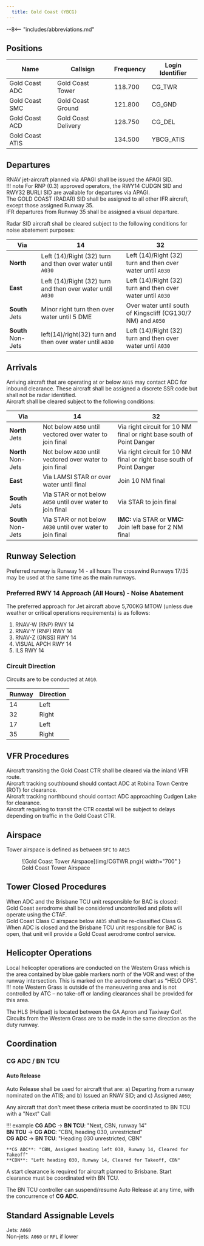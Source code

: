 ```yaml
---
  title: Gold Coast (YBCG)
---
```


--8<-- "includes/abbreviations.md"

## Positions

| Name               | Callsign       | Frequency        | Login Identifier                         |
| ------------------ | -------------- | ---------------- | ---------------------------------------- |
| Gold Coast ADC | Gold Coast Tower   | 118.700       | CG_TWR                       |
| Gold Coast SMC | Gold Coast Ground  | 121.800       | CG_GND                       |
| Gold Coast ACD | Gold Coast Delivery | 128.750       | CG_DEL                       |
| Gold Coast ATIS    |                        | 134.500          | YBCG_ATIS                        |

## Departures
RNAV jet-aircraft planned via APAGI shall be issued the APAGI SID.  
!!! note
    For RNP (0.3) approved operators, the RWY14 CUDGN SID and RWY32 BURLI SID are available for departures via APAGI.  
The GOLD COAST (RADAR) SID shall be assigned to all other IFR aircraft, except those assigned Runway 35.  
IFR departures from Runway 35 shall be assigned a visual departure.  

Radar SID aircraft shall be cleared subject to the following conditions for noise abatement purposes:

| Via             | 14      | 32       |
| ------------------ | -------------- | ---------------- |
|  **North**   |   Left (14)/Right (32) turn and then over water until `A030`    | Left (14)/Right (32) turn and then over water until `A030` |
|  **East**   |   Left (14)/Right (32) turn and then over water until `A030`      | Left (14)/Right (32) turn and then over water until `A030` |
|  **South** Jets   |   Minor right turn then over water until 5 DME   |    Over water until south of Kingscliff (CG130/7 NM) and `A050`    |
|  **South** Non-Jets  |    left(14)/right(32) turn and then over water until `A030`     |Left (14)/Right (32) turn and then over water until `A030`  |


## Arrivals
Arriving aircraft that are operating at or below `A015` may contact ADC for inbound clearance. These aircraft shall be assigned a discrete SSR code but shall not be radar identified.  
Aircraft shall be cleared subject to the following conditions:

| Via             | 14      | 32       |
| ------------------ | -------------- | ---------------- |
|  **North** Jets   |  Not below `A050` until vectored over water to join final    | Via right circuit for 10 NM final or right base south of Point Danger  |
|  **North** Non-Jets   |   Not below `A030` until vectored over water to join final   | Via right circuit for 10 NM final or right base south of Point Danger  |
|  **East**   |   Via LAMSI STAR or over water until final   |    Join 10 NM final   |
|  **South** Jets   |    Via STAR or not below `A050` until over water to join final |  Via STAR to join final  |
|  **South** Non-Jets   |    Via STAR or not below `A030` until over water to join final |  **IMC:** via STAR or **VMC:** Join left base for 2 NM final |

## Runway Selection
Preferred runway is Runway 14 - all hours
The crosswind Runways 17/35 may be used at the same time as the main runways.

### Preferred RWY 14 Approach (All Hours) - Noise Abatement
The preferred approach for Jet aircraft above 5,700KG MTOW (unless due weather or critical operations requirements) is as follows:  
<ol><li>RNAV-W (RNP) RWY 14</li><li>RNAV-Y (RNP) RWY 14</li><li>RNAV-Z (GNSS) RWY 14</li><li>VISUAL APCH RWY 14</li><li>ILS RWY 14</li></ol>

### Circuit Direction
Circuits are to be conducted at `A010`.  

| Runway               | Direction       |
| ------------------ | -------------- |
| 14 | Left  |
| 32 | Right  |
| 17 | Left | 
| 35 | Right    | 

## VFR Procedures

Aircraft transiting the Gold Coast CTR shall be cleared via the inland VFR route.  
Aircraft tracking southbound should contact ADC at Robina Town Centre (ROT) for clearance.  
Aircraft tracking northbound should contact ADC approaching Cudgen Lake for clearance.  
Aircraft requiring to transit the CTR coastal will be subject to delays depending on traffic in the Gold Coast CTR.  

## Airspace
Tower airspace is defined as between `SFC` to `A015` 

<figure markdown>
![Gold Coast Tower Airspace](img/CGTWR.png){ width="700" }
  <figcaption>Gold Coast Tower Airspace</figcaption>
</figure>

## Tower Closed Procedures
When ADC and the Brisbane TCU unit responsible for BAC is closed:  
Gold Coast aerodrome shall be considered uncontrolled and pilots will operate using the CTAF.  
Gold Coast Class C airspace below `A035` shall be re-classified Class G.  
When ADC is closed and the Brisbane TCU unit responsible for BAC is open, that unit will provide a Gold Coast aerodrome control service.

## Helicopter Operations
Local helicopter operations are conducted on the Western Grass which is the area contained by blue gable markers north of the VOR and west of the runway intersection. This is marked on the aerodrome chart as “HELO OPS”.
!!! note
    Western Grass is outside of the maneuvering area and is not controlled by ATC – no take-off or landing clearances shall be provided for this area.

The HLS (Helipad) is located between the GA Apron and Taxiway Golf. 
Circuits from the Western Grass are to be made in the same direction as the duty runway.

## Coordination
### CG ADC / BN TCU
#### Auto Release

Auto Release shall be used for aircraft that are:
a) Departing from a runway nominated on the ATIS; and
b) Issued an RNAV SID; and
c) Assigned `A060`;

Any aircraft that don't meet these criteria must be coordinated to BN TCU with a "Next" Call

!!! example
    <span class="hotline">**CG ADC** -> **BN TCU**</span>: "Next, CBN, runway 14"  
    <span class="hotline">**BN TCU** -> **CG ADC**</span>: "CBN, heading 030, unrestricted"  
    <span class="hotline">**CG ADC** -> **BN TCU**</span>: "Heading 030 unrestricted, CBN"  

    **CG ADC**: "CBN, Assigned heading left 030, Runway 14, Cleared for Takeoff"  
    **CBN**: "Left heading 030, Runway 14, Cleared for Takeoff, CBN"

A start clearance is required for aircraft planned to Brisbane. Start clearance must be coordinated with BN TCU.

The BN TCU controller can suspend/resume Auto Release at any time, with the concurrence of **CG ADC**.

## Standard Assignable Levels

Jets: `A060`  
Non-jets: `A060` or `RFL` if lower